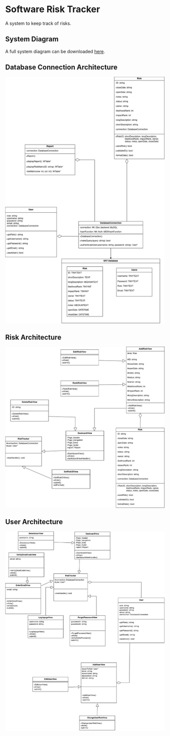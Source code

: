 # Software Risk Tracker

A system to keep track of risks.

## System Diagram
A full system diagram can be downloaded [here](SDL/Documents/SDD/class-diagram.html).

## Database Connection Architecture
![Database Connection Architecture](SDL/Documents/SDD/arc/Database.jpg)

## Risk Architecture
![Risk Architecture](SDL/Documents/SDD/arc/Risk.jpg)

## User Architecture
![User Architecture](SDL/Documents/SDD/arc/User.jpg)